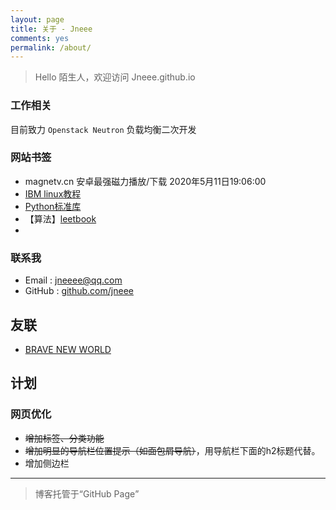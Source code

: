 ```yaml
---
layout: page
title: 关于 - Jneee
comments: yes
permalink: /about/
---
```


> Hello 陌生人，欢迎访问 Jneee.github.io

### 工作相关
目前致力 `Openstack Neutron` 负载均衡二次开发

### 网站书签
* magnetv.cn 安卓最强磁力播放/下载 2020年5月11日19:06:00
* [IBM linux教程](https://developer.ibm.com/zh/technologies/linux/tutorials) 
* [Python标准库](https://docs.python.org/zh-cn/3.6/library/index.html)
* 【算法】[leetbook](https://leetcode-cn.com/leetbook/)
* [](https://www.liujiangblog.com/course/python/79)

### 联系我

- Email : jneeee@qq.com
- GitHub : [github.com/jneee](https://github.com/jneee)

## 友联
* [BRAVE NEW WORLD](http://junphy.com/)


## 计划
### 网页优化
- ~~增加标签、分类功能~~
- ~~增加明显的导航栏位置提示（如面包屑导航）~~，用导航栏下面的h2标题代替。
- 增加侧边栏


---
> 博客托管于<q>GitHub Page</q>